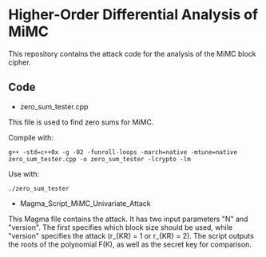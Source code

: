 # Higher-Order Differential Analysis of MiMC
This repository contains the attack code for the analysis of the MiMC block cipher.

## Code
- zero_sum_tester.cpp

This file is used to find zero sums for MiMC.

Compile with:

`g++ -std=c++0x -g -O2 -funroll-loops -march=native -mtune=native zero_sum_tester.cpp -o zero_sum_tester -lcrypto -lm`

Use with:

`./zero_sum_tester`

- Magma_Script_MiMC_Univariate_Attack

This Magma file contains the attack. It has two input parameters "N" and "version". The first specifies which block size should be used, while "version" specifies the attack (r_{KR} = 1 or r_{KR} = 2). The script outputs the roots of the polynomial F(K), as well as the secret key for comparison.
